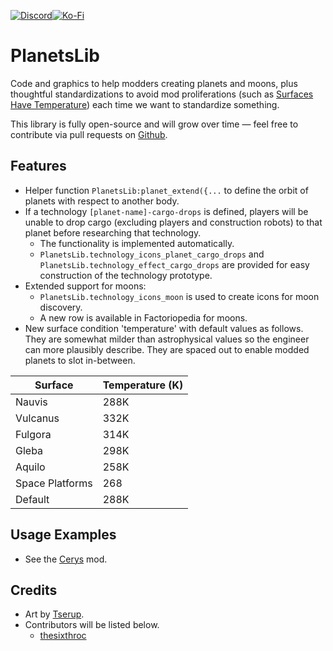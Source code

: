 [![Discord](https://img.shields.io/badge/Discord-7289DA?style=for-the-badge)](https://discord.gg/VuVhYUBbWE)[![Ko-Fi](https://img.shields.io/badge/Ko%E2%80%93Fi-ff5e5b?style=for-the-badge)](https://ko-fi.com/thesixthroc)

# PlanetsLib

Code and graphics to help modders creating planets and moons, plus thoughtful standardizations to avoid mod proliferations (such as [Surfaces Have Temperature](https://mods.factorio.com/mod/Surfaces-Have-Temperature)) each time we want to standardize something.

This library is fully open-source and will grow over time — feel free to contribute via pull requests on [Github](https://github.com/danielmartin0/PlanetsLib).

## Features

- Helper function `PlanetsLib:planet_extend({...` to define the orbit of planets with respect to another body.
- If a technology `[planet-name]-cargo-drops` is defined, players will be unable to drop cargo (excluding players and construction robots) to that planet before researching that technology.
  - The functionality is implemented automatically.
  - `PlanetsLib.technology_icons_planet_cargo_drops` and `PlanetsLib.technology_effect_cargo_drops` are provided for easy construction of the technology prototype.
- Extended support for moons:
  - `PlanetsLib.technology_icons_moon` is used to create icons for moon discovery.
  - A new row is available in Factoriopedia for moons.
- New surface condition 'temperature' with default values as follows. They are somewhat milder than astrophysical values so the engineer can more plausibly describe. They are spaced out to enable modded planets to slot in-between.

| Surface         | Temperature (K) |
| --------------- | --------------- |
| Nauvis          | 288K            |
| Vulcanus        | 332K            |
| Fulgora         | 314K            |
| Gleba           | 298K            |
| Aquilo          | 258K            |
| Space Platforms | 268             |
| Default         | 288K            |

## Usage Examples

- See the [Cerys](https://mods.factorio.com/mod/Cerys-Moon-of-Fulgora) mod.

## Credits

- Art by [Tserup](https://mods.factorio.com/user/Tserup).
- Contributors will be listed below.
  - [thesixthroc](https://mods.factorio.com/user/thesixthroc)
